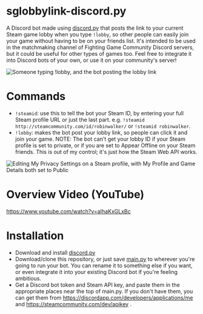 # sglobbylink-discord.py
A Discord bot made using [discord.py](https://github.com/Rapptz/discord.py) that posts the link to your current Steam game lobby when you type `!lobby`, so other people can easily join your game without having to be on your friends list. It's intended to be used in the matchmaking channel of Fighting Game Community Discord servers, but it could be useful for other types of games too. Feel free to integrate it into Discord bots of your own, or use it on your community's server!

![Someone typing !lobby, and the bot posting the lobby link](https://github.com/itsmrpeck/sglobbylink-discord.py/blob/master/example_lobby_link.png "Example Usage")

# Commands

- `!steamid`: use this to tell the bot your Steam ID, by entering your full Steam profile URL or just the last part. e.g. `!steamid http://steamcommunity.com/id/robinwalker/` or `!steamid robinwalker`.
- `!lobby`: makes the bot post your lobby link, so people can click it and join your game. NOTE: The bot can't get your lobby ID if your Steam profile is set to private, or if you are set to Appear Offline on your Steam friends. This is out of my control; it's just how the Steam Web API works.

![Editing My Privacy Settings on a Steam profile, with My Profile and Game Details both set to Public](https://github.com/itsmrpeck/sglobbylink-discord.py/blob/master/public_profile.png "Public Profile")

# Overview Video (YouTube)

https://www.youtube.com/watch?v=aIhaKxGLxBc

# Installation

- Download and install [discord.py](https://github.com/Rapptz/discord.py)
- Download/clone this repository, or just save [main.py](https://github.com/itsmrpeck/sglobbylink-discord.py/blob/master/main.py) to wherever you're going to run your bot. You can rename it to something else if you want, or even integrate it into your existing Discord bot if you're feeling ambitious.
- Get a Discord bot token and Steam API key, and paste them in the appropriate places near the top of main.py. If you don't have them, you can get them from https://discordapp.com/developers/applications/me and https://steamcommunity.com/dev/apikey .
